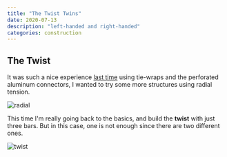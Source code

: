 ```yaml
---
title: "The Twist Twins"
date: 2020-07-13
description: "left-handed and right-handed"
categories: construction
---
```



## The Twist

It was such a nice experience [last time](/construction/2020/07/06/radial-tension) using tie-wraps and the perforated aluminum connectors, I wanted to try some more structures using radial tension.

![radial][radial-h]

This time I'm really going back to the basics, and build the **twist** with just three bars. But in this case, one is not enough since there are two different ones.

![twist][twist-a]

[radial-h]: https://pretenst.com/images/2020-07/radial-h.jpg
[twist-a]: https://pretenst.com/images/2020-07/twist-a.jpg